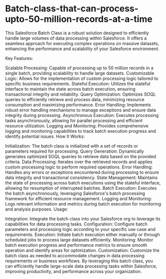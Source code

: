 # Batch-class-that-can-process-upto-50-million-records-at-a-time
This Salesforce Batch Class is a robust solution designed to efficiently handle large volumes of data processing within Salesforce. It offers a seamless approach for executing complex operations on massive datasets, enhancing the performance and scalability of your Salesforce environment.

Key Features:

Scalable Processing: Capable of processing up to 50 million records in a single batch, providing scalability to handle large datasets.
Customizable Logic: Allows for the implementation of custom processing logic tailored to specific business requirements.
Stateful Execution: Utilizes the stateful interface to maintain the state across batch execution, ensuring transactional integrity and reliability.
Query Optimization: Optimizes SOQL queries to efficiently retrieve and process data, minimizing resource consumption and maximizing performance.
Error Handling: Implements robust error handling mechanisms to manage exceptions and ensure data integrity during processing.
Asynchronous Execution: Executes processing tasks asynchronously, allowing for parallel processing and efficient resource utilization.
Logging and Monitoring: Provides comprehensive logging and monitoring capabilities to track batch execution progress and identify potential issues.
How It Works:

Initialization: The batch class is initialized with a set of records or parameters required for processing.
Query Generation: Dynamically generates optimized SOQL queries to retrieve data based on the provided criteria.
Data Processing: Iterates over the retrieved records and applies custom processing logic to perform required operations.
Error Handling: Handles any errors or exceptions encountered during processing to ensure data integrity and transactional consistency.
State Management: Maintains the state of processing across batch executions using the stateful interface, allowing for resumption of interrupted batches.
Batch Execution: Executes the batch asynchronously, leveraging Salesforce's batch processing framework for efficient resource management.
Logging and Monitoring: Logs relevant information and metrics during batch execution for monitoring and analysis purposes.
Usage:

Integration: Integrate the batch class into your Salesforce org to leverage its capabilities for data processing tasks.
Configuration: Configure batch parameters and processing logic according to your specific use case and requirements.
Execution: Initiate batch execution either manually or through scheduled jobs to process large datasets efficiently.
Monitoring: Monitor batch execution progress and performance metrics to ensure smooth operation and identify areas for optimization.
Customization: Customize the batch class as needed to accommodate changes in data processing requirements or business workflows.
By leveraging this batch class, you can efficiently handle large-scale data processing tasks within Salesforce, improving productivity, and performance across your organization.
